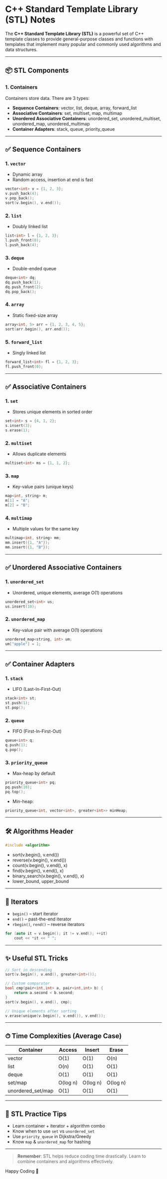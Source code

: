 # C++ Standard Template Library (STL) Notes

The **C++ Standard Template Library (STL)** is a powerful set of C++ template classes to provide general-purpose classes and functions with templates that implement many popular and commonly used algorithms and data structures.

---

## 📦 STL Components

### 1. **Containers**

Containers store data. There are 3 types:

* **Sequence Containers**: vector, list, deque, array, forward\_list
* **Associative Containers**: set, multiset, map, multimap
* **Unordered Associative Containers**: unordered\_set, unordered\_multiset, unordered\_map, unordered\_multimap
* **Container Adapters**: stack, queue, priority\_queue

---

## ✅ Sequence Containers

### 1. `vector`

* Dynamic array
* Random access, insertion at end is fast

```cpp
vector<int> v = {1, 2, 3};
v.push_back(4);
v.pop_back();
sort(v.begin(), v.end());
```

### 2. `list`

* Doubly linked list

```cpp
list<int> l = {1, 2, 3};
l.push_front(0);
l.push_back(4);
```

### 3. `deque`

* Double-ended queue

```cpp
deque<int> dq;
dq.push_back(1);
dq.push_front(2);
dq.pop_back();
```

### 4. `array`

* Static fixed-size array

```cpp
array<int, 5> arr = {1, 2, 3, 4, 5};
sort(arr.begin(), arr.end());
```

### 5. `forward_list`

* Singly linked list

```cpp
forward_list<int> fl = {1, 2, 3};
fl.push_front(0);
```

---

## ✅ Associative Containers

### 1. `set`

* Stores unique elements in sorted order

```cpp
set<int> s = {4, 1, 2};
s.insert(3);
s.erase(1);
```

### 2. `multiset`

* Allows duplicate elements

```cpp
multiset<int> ms = {1, 1, 2};
```

### 3. `map`

* Key-value pairs (unique keys)

```cpp
map<int, string> m;
m[1] = "A";
m[2] = "B";
```

### 4. `multimap`

* Multiple values for the same key

```cpp
multimap<int, string> mm;
mm.insert({1, "A"});
mm.insert({1, "B"});
```

---

## ✅ Unordered Associative Containers

### 1. `unordered_set`

* Unordered, unique elements, average O(1) operations

```cpp
unordered_set<int> us;
us.insert(10);
```

### 2. `unordered_map`

* Key-value pair with average O(1) operations

```cpp
unordered_map<string, int> um;
um["apple"] = 1;
```

---

## ✅ Container Adapters

### 1. `stack`

* LIFO (Last-In-First-Out)

```cpp
stack<int> st;
st.push(1);
st.pop();
```

### 2. `queue`

* FIFO (First-In-First-Out)

```cpp
queue<int> q;
q.push(1);
q.pop();
```

### 3. `priority_queue`

* Max-heap by default

```cpp
priority_queue<int> pq;
pq.push(10);
pq.top();
```

* Min-heap:

```cpp
priority_queue<int, vector<int>, greater<int>> minHeap;
```

---

## 🛠️ Algorithms Header

```cpp
#include <algorithm>
```

* sort(v.begin(), v.end())
* reverse(v.begin(), v.end())
* count(v.begin(), v.end(), x)
* find(v.begin(), v.end(), x)
* binary\_search(v.begin(), v.end(), x)
* lower\_bound, upper\_bound

---

## 🔁 Iterators

* `begin()` – start iterator
* `end()` – past-the-end iterator
* `rbegin()`, `rend()` – reverse iterators

```cpp
for (auto it = v.begin(); it != v.end(); ++it)
    cout << *it << " ";
```

---

## ✨ Useful STL Tricks

```cpp
// Sort in descending
sort(v.begin(), v.end(), greater<int>());

// Custom comparator
bool cmp(pair<int,int> a, pair<int,int> b) {
    return a.second < b.second;
}
sort(v.begin(), v.end(), cmp);

// Unique elements after sorting
v.erase(unique(v.begin(), v.end()), v.end());
```

---

## ⏱ Time Complexities (Average Case)

| Container          | Access   | Insert   | Erase    |
| ------------------ | -------- | -------- | -------- |
| vector             | O(1)     | O(1)     | O(n)     |
| list               | O(n)     | O(1)     | O(1)     |
| deque              | O(1)     | O(1)     | O(1)     |
| set/map            | O(log n) | O(log n) | O(log n) |
| unordered\_set/map | O(1)     | O(1)     | O(1)     |

---

## 🧠 STL Practice Tips

* Learn container + iterator + algorithm combo
* Know when to use `set` vs `unordered_set`
* Use `priority_queue` in Dijkstra/Greedy
* Know `map` & `unordered_map` for hashing

---

> **Remember**: STL helps reduce coding time drastically. Learn to combine containers and algorithms effectively.

Happy Coding 🚀
